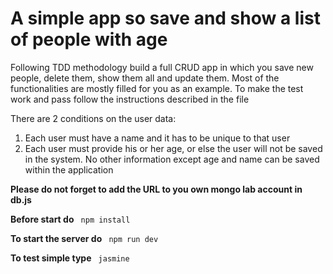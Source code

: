 # A simple app so save and show a list of people with age

Following TDD methodology build a full CRUD app in which you save new people, delete them,
show them all and update them.
Most of the functionalities are mostly filled for you as an example. To make the test work 
and pass follow the instructions described in the file

There are 2 conditions on the user data:
1. Each user must have a name and it has to be unique to that user
2. Each user must provide his or her age, or else the user will not be saved in the system.
No other information except age and name can be saved within the application


__Please do not forget to add the URL to you own mongo lab account in db.js__

__Before start do__
```  npm install ```

__To start the server do__
```  npm run dev ```

__To test simple type__
```  jasmine   ```

